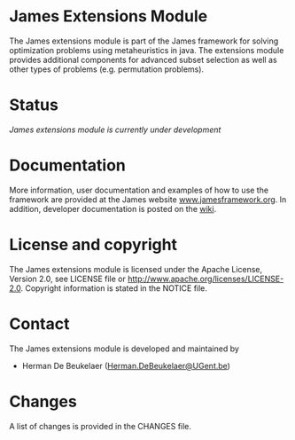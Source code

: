James Extensions Module
=======================

The James extensions module is part of the James framework for solving optimization problems using metaheuristics in java. The extensions module provides additional components for advanced subset selection as well as other types of problems (e.g. permutation problems).

Status
======

*James extensions module is currently under development*
  
Documentation
=============  

More information, user documentation and examples of how to use the framework are provided at the James website www.jamesframework.org. In addition, developer documentation is posted on the [wiki](http://github.com/hdbeukel/james/wiki).

License and copyright
=====================

The James extensions module is licensed under the Apache License, Version 2.0, see LICENSE file or http://www.apache.org/licenses/LICENSE-2.0. Copyright information is stated in the NOTICE file.

Contact
=======

The James extensions module is developed and maintained by

 - Herman De Beukelaer (Herman.DeBeukelaer@UGent.be)
 
Changes
=======

A list of changes is provided in the CHANGES file.